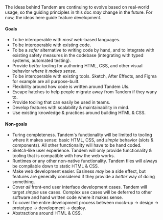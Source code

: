 The ideas behind Tandem are continuing to evolve based on real-world usage, so the guiding principles in this doc _may_ change in the future. For now, the ideas here guide feature development.

#### Goals

- To be interoperable with _most_ web-based languages.
- To be interoperable with existing code.
- To be a _safer_ alternative to writing code by hand, and to integrate with existing safety measures in the codebase (integrating with typed systems, automated testing).
- Provide _better_ tooling for authoring HTML, CSS, and other visual behavior _where it makes sense_.
- To be interoperable with existing tools. Sketch, After Effects, and Figma for example are all purpose-built.
- Flexibility around how code is written around Tandem UIs.
- Escape hatches to help people migrate away from Tandem if they wany to.
- Provide tooling that can easily be used in teams.
- Develop features with scalability & maintainability in mind.
- Use existing knowledge & practices around building HTML & CSS.

#### Non-goals

- Turing completeness. Tandem's functionality will be limited to tooling where it makes sense: basic HTML, CSS, and _simple_ behavior (slots & components). All other functionality will have to be hand coded.
- Sketch-like user experience. Tandem will only provide functionality & tooling that is compatible with how the web works.
- Runtimes or any other non-native functionality. Tandem files will always be compilable down to static HTML & CSS.
- Make web development easier. Easiness _may_ be a side effect, but features are generally considered if they provide a _better_ way of doing something.
- Cover _all_ front-end user interface development cases. Tandem will target _simple_ use cases. Complex use cases will be deferred to other software and hand written code where it makes sense.
- To cover the entire development process between mock-up -> design -> prototype -> development -> deploy.
- Abstractions around HTML & CSS.
